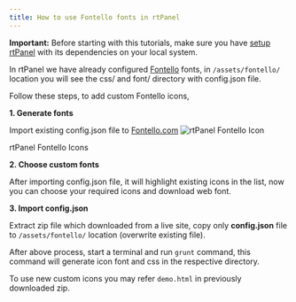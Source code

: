 ```yaml
---
title: How to use Fontello fonts in rtPanel
---
```


**Important:** Before starting with this tutorials, make sure you have [setup rtPanel](http://docs.rtcamp.com/rtpanel/developer/setup-rtpanel-development/) with its dependencies on your local system.

In rtPanel we have already configured [Fontello](http://fontello.com/) fonts, in `/assets/fontello/` location you will see the css/ and font/ directory with config.json file. 

Follow these steps, to add custom Fontello icons,

**1. Generate fonts**

Import existing config.json file to [Fontello.com](http://fontello.com/)
![rtPanel Fontello Icon](https://rtcamp.com/wp-content/uploads/2014/01/rtPanel_Fontello_Icon-620x316.png)

rtPanel Fontello Icons

**2. Choose custom fonts**

After importing config.json file, it will highlight existing icons in the list, now you can choose your required icons and download web font.

**3. Import config.json**

Extract zip file which downloaded from a live site, copy only **config.json** file to `/assets/fontello/` location (overwrite existing file).

After above process, start a terminal and run `grunt` command, this command will generate icon font and css in the respective directory.

To use new custom icons you may refer `demo.html` in previously downloaded zip.
